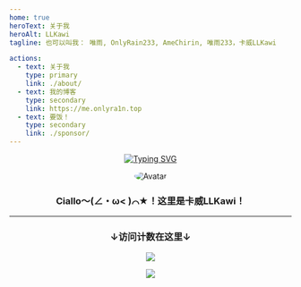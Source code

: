 ```yaml
---
home: true
heroText: 关于我
heroAlt: LLKawi
tagline: 也可以叫我： 唯雨, OnlyRain233, AmeChirin, 唯雨233，卡威LLKawi

actions:
  - text: 关于我
    type: primary
    link: ./about/
  - text: 我的博客
    type: secondary
    link: https://me.onlyra1n.top
  - text: 要饭！
    type: secondary
    link: ./sponsor/
---
```


<p style="text-align: center">
<a href="https://git.io/typing-svg"><img src="https://readme-typing-svg.demolab.com/?pause=1000&width=450&center=true&lines=Hello+there!+This+is+LLKawi!%3B%E3%81%8B%E3%81%86%E3%81%84%E3%81%A1%E3%82%83%E3%82%93%E3%81%AF%E3%81%A8%E3%81%A6%E3%82%82%E5%8F%AF%E6%84%9B%E3%81%84%E3%81%A7%E3%81%99%EF%BC%81" alt="Typing SVG" /></a>
</p>

<div style="text-align: center">
<img src="https://cravatar.cn/avatar/949b4b017cd9c5b03ec65cfc715c17ec?s=250" alt="Avatar" style="border-radius: 50%">
<h3>Ciallo～(∠・ω< )⌒★！这里是卡威LLKawi！</h3>
</div>

---

<div style="text-align: center;">
    <h3>↓访问计数在这里↓</h3>
    <img src="https://moe-counter.glitch.me/get/@6475578645547358?theme=moebooru">
    <p>
        <a href="https://icp.gov.moe/?keyword=20236040" target="_blank" rel="nofollow">
        <img src="https://me.onlyra1n.top/assets/img/moe.svg">
        </a>
    </p>
</div>
